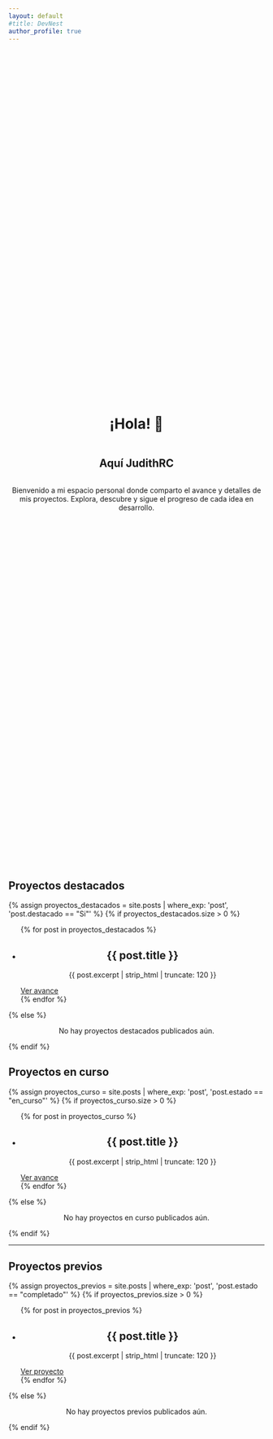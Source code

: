 ```yaml
---
layout: default
#title: DevNest
author_profile: true
---
```


<div class="container bienvenida" style="display:flex;flex-direction:column;align-items:center;justify-content:center;min-height:40vh;text-align:center;">
  <h1>¡Hola! 👋</h1>
  <h2>Aquí JudithRC</h2>
  <p>Bienvenido a mi espacio personal donde comparto el avance y detalles de mis proyectos. Explora, descubre y sigue el progreso de cada idea en desarrollo.</p>
</div>

<div class="main-central">
<section class="proyectos-destacados">
  <h2 class="apartado-titulo">Proyectos destacados</h2>
  {% assign proyectos_destacados = site.posts | where_exp: 'post', 'post.destacado == "Si"' %}
  {% if proyectos_destacados.size > 0 %}
    <ul class="proyectos-lista" style="justify-content:center;align-items:center;">
      {% for post in proyectos_destacados %}
        <li class="proyecto-item card-proyecto card-mdn">
          <div class="card-contenido">
            <h2 style="text-align:center;">{{ post.title }}</h2>
            <p style="text-align:center;">{{ post.excerpt | strip_html | truncate: 120 }}</p>
            <a class="btn-proyecto" href="{{ post.url | relative_url }}">Ver avance</a>
          </div>
        </li>
      {% endfor %}
    </ul>
  {% else %}
    <p style="text-align:center;">No hay proyectos destacados publicados aún.</p>
  {% endif %}
</section>
<section class="proyectos-curso">
  <h2 class="apartado-titulo">Proyectos en curso</h2>
  {% assign proyectos_curso = site.posts | where_exp: 'post', 'post.estado == "en_curso"' %}
  {% if proyectos_curso.size > 0 %}
    <ul class="proyectos-lista" style="justify-content:center;align-items:center;">
      {% for post in proyectos_curso %}
        <li class="proyecto-item card-proyecto card-mdn">
          <div class="card-contenido">
            <h2 style="text-align:center;">{{ post.title }}</h2>
            <p style="text-align:center;">{{ post.excerpt | strip_html | truncate: 120 }}</p>
            <a class="btn-proyecto" href="{{ post.url | relative_url }}">Ver avance</a>
          </div>
        </li>
      {% endfor %}
    </ul>
  {% else %}
    <p style="text-align:center;">No hay proyectos en curso publicados aún.</p>
  {% endif %}
</section>
<hr class="divisor" />
<section class="proyectos-previos">
  <h2 class="apartado-titulo">Proyectos previos</h2>
  {% assign proyectos_previos = site.posts | where_exp: 'post', 'post.estado == "completado"' %}
  {% if proyectos_previos.size > 0 %}
    <ul class="proyectos-lista" style="justify-content:center;align-items:center;">
      {% for post in proyectos_previos %}
        <li class="proyecto-item card-proyecto card-mdn">
          <div class="card-contenido">
            <h2 style="text-align:center;">{{ post.title }}</h2>
            <p style="text-align:center;">{{ post.excerpt | strip_html | truncate: 120 }}</p>
            <a class="btn-proyecto" href="{{ site.baseurl }}/proyectos/proyecto-prueba/">Ver proyecto</a>
          </div>
        </li>
      {% endfor %}
    </ul>
  {% else %}
    <p style="text-align:center;">No hay proyectos previos publicados aún.</p>
  {% endif %}
</section>
</div>

